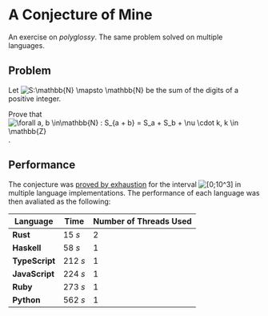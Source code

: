 # A Conjecture of Mine
An exercise on _polyglossy_. The same problem solved on multiple languages.

## Problem
Let  <img src="https://latex.codecogs.com/gif.latex?S:\mathbb{N}&space;\mapsto&space;\mathbb{N}" title="S:\mathbb{N} \mapsto \mathbb{N}" /> be the sum of the digits of a positive integer.

Prove that <img src="https://latex.codecogs.com/gif.latex?\forall&space;a,&space;b&space;\in\mathbb{N}&space;:&space;S_{a&space;&plus;&space;b}&space;=&space;S_a&space;&plus;&space;S_b&space;&plus;&space;9&space;k,&space;k&space;\in&space;\mathbb{Z}" title="\forall a, b \in\mathbb{N} : S_{a + b} = S_a + S_b + \nu \cdot k, k \in \mathbb{Z}" />.

## Performance
The conjecture was [proved by exhaustion](https://en.wikipedia.org/wiki/Proof_by_exhaustion) for the interval <img src="https://latex.codecogs.com/gif.latex?[0;10^3]" title="[0;10^3]" /> in multiple language implementations. The performance of each language was then avaliated as the following:

|Language      |Time   |Number of Threads Used|
|--------------|-------|----------------------|
|**Rust**      |15 _s_ |2                     |
|**Haskell**   |58 _s_ |1                     |
|**TypeScript**|212 _s_|1                     |
|**JavaScript**|224 _s_|1                     |
|**Ruby**      |273 _s_|1                     |
|**Python**    |562 _s_|1                     |
